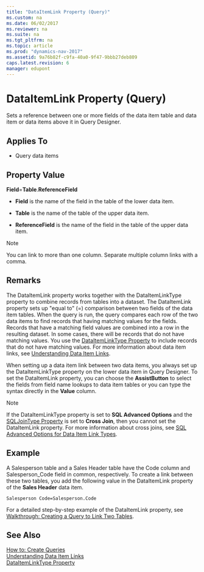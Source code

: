 ```yaml
---
title: "DataItemLink Property (Query)"
ms.custom: na
ms.date: 06/02/2017
ms.reviewer: na
ms.suite: na
ms.tgt_pltfrm: na
ms.topic: article
ms.prod: "dynamics-nav-2017"
ms.assetid: 9a76b82f-c9fa-40a0-9f47-9bbb27deb809
caps.latest.revision: 6
manager: edupont
---
```

# DataItemLink Property (Query)
Sets a reference between one or more fields of the data item table and data item or data items above it in Query Designer.  
  
## Applies To  
  
-   Query data items  
  
## Property Value  
 **Field**=**Table**.**ReferenceField**  
  
-   **Field** is the name of the field in the table of the lower data item.  
  
-   **Table** is the name of the table of the upper data item.  
  
-   **ReferenceField** is the name of the field in the table of the upper data item.  
  
> [!NOTE]  
>  You can link to more than one column. Separate multiple column links with a comma.  
  
## Remarks  
 The DataItemLink property works together with the DataItemLinkType property to combine records from tables into a dataset. The DataItemLink property sets up "equal to" \(=\) comparison between two fields of the data item tables. When the query is run, the query compares each row of the two data items to find records that having matching values for the fields. Records that have a matching field values are combined into a row in the resulting dataset. In some cases, there will be records that do not have matching values. You use the [DataItemLinkType Property](DataItemLinkType-Property.md) to include records that do not have matching values. For more information about data item links, see [Understanding Data Item Links](Understanding-Data-Item-Links.md).  
  
 When setting up a data item link between two data items, you always set up the DataItemLinkType property on the lower data item in Query Designer. To set the DataItemLink property, you can choose the **AssistButton** to select the fields from field name lookups to data item tables or you can type the syntax directly in the **Value** column.  
  
> [!NOTE]  
>  If the DataItemLinkType property is set to **SQL Advanced Options** and the [SQLJoinType Property](SQLJoinType-Property.md) is set to **Cross Join**, then you cannot set the DataItemLink property. For more information about cross joins, see [SQL Advanced Options for Data Item Link Types](SQL-Advanced-Options-for-Data-Item-Link-Types.md).  
  
## Example  
 A Salesperson table and a Sales Header table have the Code column and Salesperson\_Code field in common, respectively. To create a link between these two tables, you add the following value in the DataItemLink property of the **Sales Header** data item.  
  
```  
Salesperson Code=Salesperson.Code  
```  
  
 For a detailed step-by-step example of the DataItemLink property, see [Walkthrough: Creating a Query to Link Two Tables](Walkthrough--Creating-a-Query-to-Link-Two-Tables.md).  
  
## See Also  
 [How to: Create Queries](How-to--Create-Queries.md)   
 [Understanding Data Item Links](Understanding-Data-Item-Links.md)   
 [DataItemLinkType Property](DataItemLinkType-Property.md)